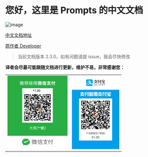 # 您好，这里是 Prompts 的中文文档

![image](https://github.com/terkelg/prompts/raw/master/prompts.png)

[中文文档地址](https://chinabigpan.github.io/prompts_docs_cn/)

[原作者 Developer](https://github.com/terkelg)

> 当前文档版本 2.3.0，如有问题请提 issue，我会尽快修改

**译者会尽最可能跟随文档进行更新，维护不易，非常感谢您：**

<table>
    <tbody>
        <tr>
            <td width='190'>
                <img src='./docs/.vuepress/public/images/paidWechatOne.jpeg'/>
            </td>
            <td width='150'>
                <img src='./docs/.vuepress/public/images/paidAlipayOne.jpeg'/>
            </td>
        </tr>
    </tbody>
</table>
    

